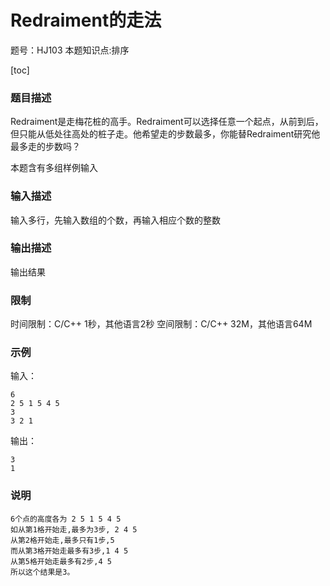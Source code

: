 # Redraiment的走法

题号：HJ103
本题知识点:排序

[toc]

### 题目描述

Redraiment是走梅花桩的高手。Redraiment可以选择任意一个起点，从前到后，但只能从低处往高处的桩子走。他希望走的步数最多，你能替Redraiment研究他最多走的步数吗？

本题含有多组样例输入

### 输入描述

输入多行，先输入数组的个数，再输入相应个数的整数

### 输出描述

输出结果

### 限制
时间限制：C/C++ 1秒，其他语言2秒 
空间限制：C/C++ 32M，其他语言64M

### 示例

输入：
```
6
2 5 1 5 4 5 
3
3 2 1
```

输出：
```
3
1
```

### 说明

```
6个点的高度各为 2 5 1 5 4 5
如从第1格开始走,最多为3步, 2 4 5
从第2格开始走,最多只有1步,5
而从第3格开始走最多有3步,1 4 5
从第5格开始走最多有2步,4 5
所以这个结果是3。
```